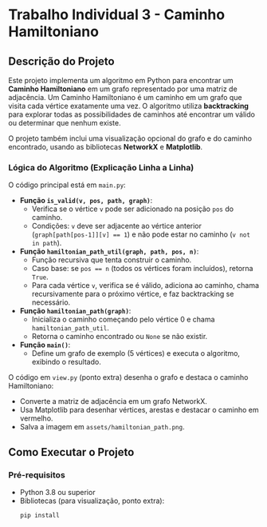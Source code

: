 # Trabalho Individual 3 - Caminho Hamiltoniano

## Descrição do Projeto

Este projeto implementa um algoritmo em Python para encontrar um **Caminho Hamiltoniano** em um grafo representado por uma matriz de adjacência. Um Caminho Hamiltoniano é um caminho em um grafo que visita cada vértice exatamente uma vez. O algoritmo utiliza **backtracking** para explorar todas as possibilidades de caminhos até encontrar um válido ou determinar que nenhum existe.

O projeto também inclui uma visualização opcional do grafo e do caminho encontrado, usando as bibliotecas **NetworkX** e **Matplotlib**.

### Lógica do Algoritmo (Explicação Linha a Linha)

O código principal está em `main.py`:

- **Função `is_valid(v, pos, path, graph)`**:
  - Verifica se o vértice `v` pode ser adicionado na posição `pos` do caminho.
  - Condições: `v` deve ser adjacente ao vértice anterior (`graph[path[pos-1]][v] == 1`) e não pode estar no caminho (`v not in path`).
- **Função `hamiltonian_path_util(graph, path, pos, n)`**:
  - Função recursiva que tenta construir o caminho.
  - Caso base: se `pos == n` (todos os vértices foram incluídos), retorna `True`.
  - Para cada vértice `v`, verifica se é válido, adiciona ao caminho, chama recursivamente para o próximo vértice, e faz backtracking se necessário.
- **Função `hamiltonian_path(graph)`**:
  - Inicializa o caminho começando pelo vértice 0 e chama `hamiltonian_path_util`.
  - Retorna o caminho encontrado ou `None` se não existir.
- **Função `main()`**:
  - Define um grafo de exemplo (5 vértices) e executa o algoritmo, exibindo o resultado.

O código em `view.py` (ponto extra) desenha o grafo e destaca o caminho Hamiltoniano:
- Converte a matriz de adjacência em um grafo NetworkX.
- Usa Matplotlib para desenhar vértices, arestas e destacar o caminho em vermelho.
- Salva a imagem em `assets/hamiltonian_path.png`.

## Como Executar o Projeto

### Pré-requisitos
- Python 3.8 ou superior
- Bibliotecas (para visualização, ponto extra):
  ```bash
  pip install 
